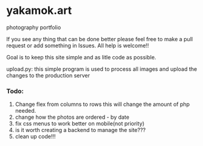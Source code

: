 # yakamok.art

photography portfolio 

If you see any thing that can be done better please feel free to make a pull request or add something in Issues. All help is welcome!!  

Goal is to keep this site simple and as litle code as possible.  

upload.py: this simple program is used to process all images and upload the changes to the production server

### Todo:  

1. Change flex from columns to rows this will change the amount of php needed.  
2. change how the photos are ordered - by date  
3. fix css menus to work better on mobile(not priority)  
4. is it worth creating a backend to manage the site???  
5. clean up code!!!
